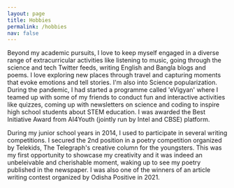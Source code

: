 ```yaml
---
layout: page
title: Hobbies
permalink: /hobbies
nav: false
---
```


<!-- pages/hobbies.md -->
Beyond my academic pursuits, I love to keep myself engaged in a diverse range of extracurricular activities like listening to music, going through the science and tech Twitter feeds, writing English and Bangla blogs and poems. I love exploring new places through travel and capturing moments that evoke emotions and tell stories. I'm also into Science popularization. During the pandemic, I had started a programme called 'eVigyan' where I teamed up with some of my friends to conduct fun and interactive activities like quizzes, coming up with newsletters on science and coding to inspire high school students about STEM education. I was awarded the Best Initiative Award from AI4Youth (jointly run by Intel and CBSE) platform.

During my junior school years in 2014, I used to participate in several writing competitions. I secured the 2nd position in a poetry competition organized by Telekids, The Telegraph's creative column for the youngsters. This was my first opportunity to showcase my creativity and it was indeed an unbeleivable and cherishable moment, waking up to see my poetry published in the newspaper. I was also one of the winners of an article writing contest organized by Odisha Positive in 2021.
